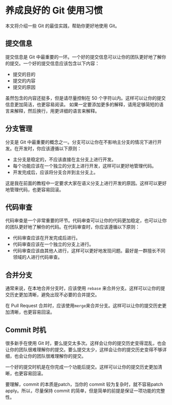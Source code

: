 # 养成良好的 Git 使用习惯

本文将介绍一些 Git 的最佳实践，帮助你更好地使用 Git。

## 提交信息

提交信息是 Git 中最重要的一环。一个好的提交信息可以让你的团队更好地了解你的提交。一个好的提交信息应该包含以下内容：
- 提交的目的
- 提交的内容
- 提交的原因

虽然包含的内容还挺多，但是请尽量控制在 50 个字符以内。这样可以让你的提交信息更加简洁，也更容易阅读。
如果一定要添加更多的解释，请用足够简短的语言来解释，然后换行，用更详细的语言来解释。

## 分支管理

分支是 Git 中最重要的概念之一。分支可以让你在不影响主分支的情况下进行开发。在开发时，你应该遵循以下原则：

- 主分支是稳定的，不应该直接在主分支上进行开发。
- 每个功能应该在一个独立的分支上进行开发，这样可以更好地管理代码。
- 开发完成后，应该将分支合并到主分支上。

这是我在前面的教程中一定要求大家在语义分支上进行开发的原因。这样可以更好地管理代码，也更容易回滚。

## 代码审查

代码审查是一个非常重要的环节。代码审查可以让你的代码更加稳定，也可以让你的团队更好地了解你的代码。在代码审查时，你应该遵循以下原则：

- 代码审查应该在开发完成后进行。
- 代码审查应该在一个独立的分支上进行。
- 代码审查应该由其他人进行，这样可以更好地发现问题。最好是一群擅长不同领域的人进行代码审查。

## 合并分支

通常来说，在本地合并分支时，应该使用 `rebase` 来合并分支。这样可以让你的提交历史更加清晰，避免出现不必要的合并提交。

在 Pull Request 合并时，应该使用`merge`来合并分支。这样可以让你的提交历史更加清晰，也更容易回滚。

## Commit 时机

很多新手在使用 Git 时，要么提交太多次。这样会让你的提交历史变得混乱，也会让你的团队很难理解你的提交。要么提交太少，这样会让你的提交历史变得不够详细，也会让你的团队很难理解你的提交。

一个好的提交时机是在你完成一个功能后提交。这样可以让你的提交历史更加清晰，也更容易回滚。

要理解，commit 的本质是patch，当你的 commit 较为复杂时，就不容易patch apply。所以，尽量保持 commit 的简单，但是简单的前提是保证一项功能的完整性。
